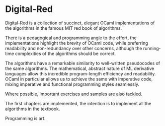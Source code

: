# Digital-Red

Digital-Red is a collection of succinct, elegant OCaml implementations of the algorithms in the famous MIT red book of algorithms.

There is a pedagogical and programming angle to the effort, the implementations highlight the brevity of OCaml code, while preferring readability and non-redundancy over other concerns, although the running-time complexities of the algorithms should be correct.

The algorithms have a remarkable similarity to well-written pseudocodes of the same algorithms. The mathematical, abstract nature of ML derivative languages allow this incredible program-length efficiency and readability. OCaml in particular allows us to achieve the same with imperative code, mixing imperative and functional programming styles seamlessly.

Where possible, important exercises and samples are also tackled.

The first chapters are implemented, the intention is to implement all the algorithms in the textbook.

Programming is art.
